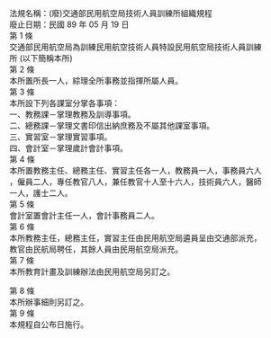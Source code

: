 法規名稱：(廢)交通部民用航空局技術人員訓練所組織規程  
廢止日期：民國 89 年 05 月 19 日  
第 1 條  
交通部民用航空局為訓練民用航空技術人員特設民用航空局技術人員訓練  
所 (以下簡稱本所)  
第 2 條  
本所置所長一人，綜理全所事務並指揮所屬人員。  
第 3 條  
本所設下列各課室分掌各事項：  
一、教務課－掌理教務及訓導事項。  
二、總務課－掌理文書印信出納庶務及不屬其他課室事項。  
三、實習室－掌理實習事項。  
四、會計室－掌理歲計會計事項。  
第 4 條  
本所置教務主任、總務主任、實習主任各一人，教務員一人，事務員六人  
，僱員二人，專任教官八人，兼任教官十人至十六人，技術員六人，醫師  
一人，護士二人。  
第 5 條  
會計室置會計主任一人，會計事務員二人。  
第 6 條  
本所教務主任，總務主任，實習主任由民用航空局遴員呈由交通部派充，  
教官由民航局聘任，其餘人員由民用航空局派充。  
第 7 條  
本所教育計畫及訓練辦法由民用航空局另訂之。  


第 8 條  
本所辦事細則另訂之。  
第 9 條  
本規程自公布日施行。  


